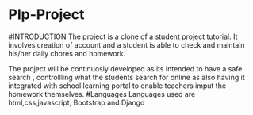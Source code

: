 # Plp-Project
#INTRODUCTION
The project is a clone of a student project tutorial. It involves creation of account and a student is able to check and maintain his/her daily chores and homework.

The project will be continuosly developed as its intended to have a safe search , controllling what the students search for online as also having it integrated with school learning portal to enable teachers imput the homework themselves.
#Languages
Languages used are html,css,javascript, Bootstrap and Django
